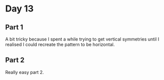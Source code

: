 # Day 13
## Part 1
A bit tricky because I spent a while trying to get vertical symmetries until I realised I could recreate the pattern 
to be horizontal.

## Part 2
Really easy part 2.

